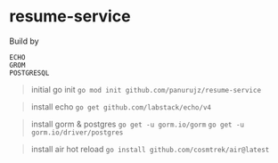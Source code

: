 # resume-service

Build by

```
ECHO
GROM
POSTGRESQL
```

> initial go init
`go mod init github.com/panurujz/resume-service`

> install echo
`go get github.com/labstack/echo/v4` 

> install gorm & postgres
`go get -u gorm.io/gorm`
`go get -u gorm.io/driver/postgres`

> install air hot reload
`go install github.com/cosmtrek/air@latest`